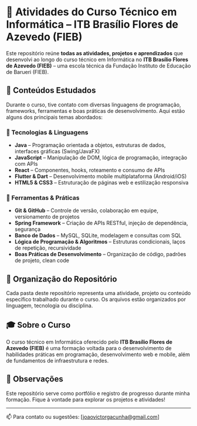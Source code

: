 # 📘 Atividades do Curso Técnico em Informática – ITB Brasílio Flores de Azevedo (FIEB)

Este repositório reúne **todas as atividades, projetos e aprendizados** que desenvolvi ao longo do curso técnico em Informática no **ITB Brasílio Flores de Azevedo (FIEB)** – uma escola técnica da Fundação Instituto de Educação de Barueri (FIEB).

## 🧠 Conteúdos Estudados

Durante o curso, tive contato com diversas linguagens de programação, frameworks, ferramentas e boas práticas de desenvolvimento. Aqui estão alguns dos principais temas abordados:

### 🚀 Tecnologias & Linguagens
- **Java** – Programação orientada a objetos, estruturas de dados, interfaces gráficas (Swing/JavaFX)
- **JavaScript** – Manipulação de DOM, lógica de programação, integração com APIs
- **React** – Componentes, hooks, roteamento e consumo de APIs
- **Flutter & Dart** – Desenvolvimento mobile multiplataforma (Android/iOS)
- **HTML5 & CSS3** – Estruturação de páginas web e estilização responsiva

### 🔧 Ferramentas & Práticas
- **Git & GitHub** – Controle de versão, colaboração em equipe, versionamento de projetos
- **Spring Framework** – Criação de APIs RESTful, injeção de dependência, segurança
- **Banco de Dados** – MySQL, SQLite, modelagem e consultas com SQL
- **Lógica de Programação & Algoritmos** – Estruturas condicionais, laços de repetição, recursividade
- **Boas Práticas de Desenvolvimento** – Organização de código, padrões de projeto, clean code

## 📂 Organização do Repositório

Cada pasta deste repositório representa uma atividade, projeto ou conteúdo específico trabalhado durante o curso. Os arquivos estão organizados por linguagem, tecnologia ou disciplina.

## 🎓 Sobre o Curso

O curso técnico em Informática oferecido pelo **ITB Brasílio Flores de Azevedo (FIEB)** é uma formação voltada para o desenvolvimento de habilidades práticas em programação, desenvolvimento web e mobile, além de fundamentos de infraestrutura e redes.

## 📌 Observações

Este repositório serve como portfólio e registro de progresso durante minha formação. Fique à vontade para explorar os projetos e atividades!

---

📫 Para contato ou sugestões: [joaovictorgacunha@gmail.com]

